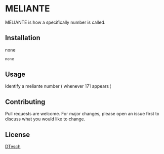 # MELIANTE

MELIANTE is how a specifically number is called. 
## Installation

none

```bash
none
```

## Usage
Identify a meliante number ( whenever 171 appears )

## Contributing
Pull requests are welcome. For major changes, please open an issue first to discuss what you would like to change.

## License
[DTesch](https://github.com/Dtesch/dtesch9.github.io)
